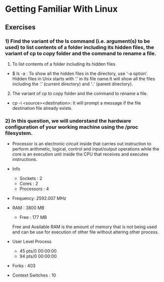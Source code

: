 # Getting Familiar With Linux

## Exercises

### 1) Find the variant of the ls command (i.e. argument(s) to be used) to list contents of a folder including its hidden files, the variant of cp to copy folder and the command to rename a file.

1) To list contents of a folder including its hidden files
    
- $ ls -a : To show all the hidden files in the directory, use ‘-a option’. Hidden files in Unix starts with ‘.’ in its file name.It will show all the files including the ‘.’ (current directory) and ‘..’ (parent directory).

2) The variant of cp to copy folder and the command to rename a file.

- cp -i <source<so>><destination<ds>>: It will prompt a message if the file destination file already exists.

### 2) In this question, we will understand the hardware configuration of your working machine using the /proc filesystem.

- Processor is an electronic circuit inside that carries out instruction to perform arithmetic, logical, control and input/output operations while the core is an execution unit inside the CPU that receives and executes instructions.

- Info
    - Sockets : 2
    - Cores : 2
    - Processors : 4

- Frequency: 2592.007 MHz

- RAM : 3800 MB

    - Free : 177 MB 

    Free and Available RAM is the amount of memory that is not being used and can be use for execution of other file without altering other process.

- User Level Process
    - 45 pts/0 00:00:00
    - 94 pts/0 00:00:00

- Forks : 403

- Context Switches : 10
